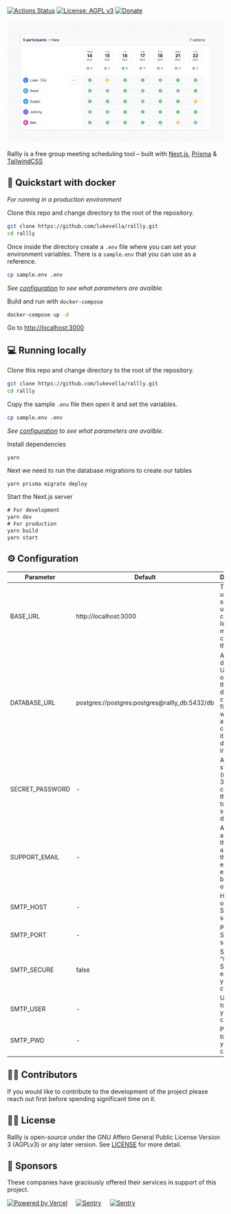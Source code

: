 [![Actions Status](https://github.com/lukevella/rallly/workflows/ci/badge.svg)](https://github.com/lukevella/rallly/actions)
[![License: AGPL v3](https://img.shields.io/badge/License-AGPL_v3-orange.svg)](https://www.gnu.org/licenses/agpl-3.0)
[![Donate](https://img.shields.io/badge/Donate-PayPal-blue.svg)](https://www.paypal.com/donate/?hosted_button_id=7QXP2CUBLY88E)

![hero](./docs/images/hero-image.png)

Rallly is a free group meeting scheduling tool – built with [Next.js](https://github.com/vercel/next.js/), [Prisma](https://github.com/prisma/prisma) & [TailwindCSS](https://github.com/tailwindlabs/tailwindcss)

## 🐳 Quickstart with docker

_For running in a production environment_

Clone this repo and change directory to the root of the repository.

```bash
git clone https://github.com/lukevella/rallly.git
cd rallly
```

Once inside the directory create a `.env` file where you can set your environment variables. There is a `sample.env` that you can use as a reference.

```bash
cp sample.env .env
```

_See [configuration](#%EF%B8%8F-configuration) to see what parameters are availble._

Build and run with `docker-compose`

```bash
docker-compose up -d
```

Go to [http://localhost:3000](http://localhost:3000)

## 💻 Running locally

Clone this repo and change directory to the root of the repository.

```bash
git clone https://github.com/lukevella/rallly.git
cd rallly
```

Copy the sample `.env` file then open it and set the variables.

```bash
cp sample.env .env
```

_See [configuration](#%EF%B8%8F-configuration) to see what parameters are availble._

Install dependencies

```
yarn
```

Next we need to run the database migrations to create our tables

```
yarn prisma migrate deploy
```

Start the Next.js server

```
# For development
yarn dev
# For production
yarn build
yarn start
```

## ⚙️ Configuration

| Parameter       | Default                                        | Description                                                                                                                         |
| --------------- | ---------------------------------------------- | ----------------------------------------------------------------------------------------------------------------------------------- |
| BASE_URL        | http://localhost:3000                          | The hosting url of the server, used for creating links and making api calls from the client.                                        |
| DATABASE_URL    | postgres://postgres:postgres@rallly_db:5432/db | A postgres database URL. Leave out if using the docker-compose file since it will spin up and connect to its own database instance. |
| SECRET_PASSWORD | -                                              | A long string (minimum 32 characters) that is used to encrypt session data.                                                         |
| SUPPORT_EMAIL   | -                                              | An email address that will appear as the FROM email for all emails being sent out.                                                  |
| SMTP_HOST       | -                                              | Host name of your SMTP server                                                                                                       |
| SMTP_PORT       | -                                              | Port of your SMTP server                                                                                                            |
| SMTP_SECURE     | false                                          | Set to "true" if SSL is enabled for your SMTP connection                                                                            |
| SMTP_USER       | -                                              | Username to use for your SMTP connection                                                                                            |
| SMTP_PWD        | -                                              | Password to use for your SMTP connection                                                                                            |

## 👨‍💻 Contributors

If you would like to contribute to the development of the project please reach out first before spending significant time on it.

## 👮‍♂️ License

Rallly is open-source under the GNU Affero General Public License Version 3 (AGPLv3) or any later version. See [LICENSE](LICENSE) for more detail.

## 🙏 Sponsors

These companies have graciously offered their services in support of this project.

<a href="https://vercel.com/?utm_source=rallly&utm_campaign=oss"><img src="public/vercel-logotype-dark.svg" alt="Powered by Vercel" height="30" /></a>
&nbsp;&nbsp;&nbsp;
<a href="https://m.do.co/c/f91efc9c9e50"><img src="public/digitalocean.svg" alt="Sentry" height="30" /></a>
&nbsp;&nbsp;&nbsp;
<a href="https://sentry.io"><img src="public/sentry.svg" alt="Sentry" height="30" /></a>
